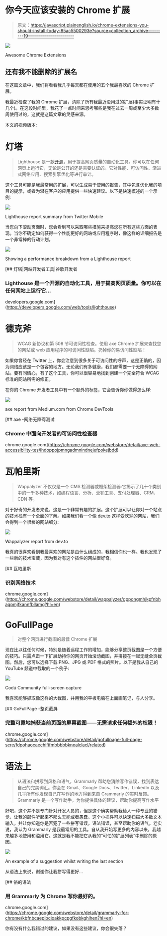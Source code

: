 # 你今天应该安装的 Chrome 扩展

> 原文：<https://javascript.plainenglish.io/chrome-extensions-you-should-install-today-85ac5500293e?source=collection_archive---------19----------------------->

![](img/89384957e0505fd884b70fddded8f9ea.png)

Awesome Chrome Extensions

## 还有我不能删除的扩展名

在这篇文章中，我们将看看我几乎每天都在使用的五个我最喜欢的 Chrome 扩展。

我最近检查了我的 Chrome 扩展，清除了所有我最近没用过的扩展(事实证明有十几个)。在这段时间里，我花了一点时间来思考哪些是我在过去一周或至少大多数周使用过的，这就是这篇文章的灵感来源。

本文的视频版本:

# 灯塔

> Lighthouse 是一款[开源](https://github.com/GoogleChrome/lighthouse)，用于提高网页质量的自动化工具。你可以在任何网页上运行它，无论是公开的还是需要认证的。它对性能、可访问性、渐进式网络应用、搜索引擎优化等进行审计。

这个工具可能是我最常用的扩展，可以生成易于使用的报告，其中包含优化我的项目的提示，或者为潜在客户的应用提供一些快速建议。以下是快速概述的一个示例:

![](img/dc80aa81653623416f80f752fb597b85.png)

Lighthouse report summary from Twitter Mobile

当您向下滚动页面时，您会看到可以采取哪些措施来提高您在所有这些方面的表现。当你不确定如何获得一个性能更好的网站或应用程序时，像这样的详细报告是一个非常棒的行动计划。

![](img/d581f6ba657569a223d28bde94adb4d4.png)

Showing a performance breakdown from a Lighthouse report

[](https://developers.google.com/web/tools/lighthouse) [## 灯塔|网站开发者工具|谷歌开发者

### Lighthouse 是一个开源的自动化工具，用于提高网页质量。你可以在任何网站上运行它…

developers.google.com](https://developers.google.com/web/tools/lighthouse) 

# 德克斧

> WCAG 新协议和第 508 节可访问性检查。使用 axe Chrome 扩展来查找您的网站或 web 应用程序的可访问性缺陷。扔掉你的易访问性缺陷！

如果你曾经在 Twitter 上，你会注意到很多关于可访问性的呼声，这是正确的，因为网络应该是一个包容的地方。无论我们有多健康，我们都需要一个无障碍的网站。要有同情心，有了这个工具，你可以很容易地找到创建一个完全符合 WCAG 标准的网站所需的修正。

在你的 Chrome 开发者工具中有一个额外的标签，它会告诉你你做得怎么样:

![](img/e3d0968afc188626186c38c119470ee0.png)

axe report from Medium.com from Chrome DevTools

[](https://chrome.google.com/webstore/detail/axe-web-accessibility-tes/lhdoppojpmngadmnindnejefpokejbdd) [## axe -网络无障碍测试

### Chrome 中面向开发者的可访问性检查器

chrome.google.com](https://chrome.google.com/webstore/detail/axe-web-accessibility-tes/lhdoppojpmngadmnindnejefpokejbdd) 

# 瓦帕里斯

> Wappalyzer 不仅仅是一个 CMS 检测器或框架检测器:它揭示了几十个类别中的一千多种技术，如编程语言、分析、营销工具、支付处理器、CRM、CDN 等。

对于好奇的开发者来说，这是一个非常有趣的扩展。这个扩展可以让你对一个站点的技术栈有一个全面的了解。如果我们看一个像 [dev.to](https://dev.to/) 这样受欢迎的网站，我们会得到一个很棒的网站细分:

![](img/f8dffef55e11786d8579e509d493c7ff.png)

Wappalyzer report from dev.to

我真的很喜欢看到我最喜欢的网站是由什么组成的，我相信你也一样。我也发现了一些新的技术宝藏，因为我对有这个插件的网站很好奇。

[](https://chrome.google.com/webstore/detail/wappalyzer/gppongmhjkpfnbhagpmjfkannfbllamg?hl=en) [## 瓦帕里斯

### 识别网络技术

chrome.google.com](https://chrome.google.com/webstore/detail/wappalyzer/gppongmhjkpfnbhagpmjfkannfbllamg?hl=en) 

# GoFullPage

> 对整个网页进行截图的最佳 Chrome 扩展

现在比以往任何时候，特别是随着远程工作的增加，能够分享整页截图是一个方便的技巧。只需点击一下扩展劫持你的网页开始滚动截图，并拼接在一起无缝全页截图。然后，您可以选择下载 PNG、JPG 或 PDF 格式的照片。以下是我从自己的 YouTube 频道中截取的一个例子:

![](img/8b5761da337ca797a71278e628433df8.png)

Codú Community full-screen capture

我喜欢能够抓取像这样的大截图，并用我的平板电脑在上面画笔记，与人分享。

[](https://chrome.google.com/webstore/detail/gofullpage-full-page-scre/fdpohaocaechififmbbbbbknoalclacl/related) [## GoFullPage -整页截屏

### 完整可靠地捕获当前页面的屏幕截图——无需请求任何额外的权限！

chrome.google.com](https://chrome.google.com/webstore/detail/gofullpage-full-page-scre/fdpohaocaechififmbbbbbknoalclacl/related) 

# 语法上

> 从语法和拼写到风格和语气，Grammarly 帮助您消除写作错误，找到表达自己的完美词汇。你会在 Gmail、Google Docs、Twitter、LinkedIn 以及几乎所有你发现自己在写作的地方得到来自 Grammarly 的实时反馈。Grammarly 是一个写作助手，为你提供具体的建议，帮助你提高写作水平

好吧，这个并不是专门针对开发人员的，但是这个确实帮助我给人一种专业的错觉，让我的邮件听起来不那么无能或者愚蠢。这个小插件可以快速扫描大多数文本输入，并让你知道你是否犯了一些拼写错误，语法错误，甚至帮助你的语气。老实说，我认为 Grammarly 是我最常用的工具。自从我开始写更多的内容以来，我越来越多地使用和滥用它。这就是我不能把它从我的“可怕的扩展列表”中删除的原因。

![](img/a6d9b176595a7bcd467165767df98d00.png)

An example of a suggestion whilst writing the last section

从语法上来说，谢谢你让我拼写得更好…

[](https://chrome.google.com/webstore/detail/grammarly-for-chrome/kbfnbcaeplbcioakkpcpgfkobkghlhen?hl=en) [## 铬的语法

### 用 Grammarly 为 Chrome 写你最好的。

chrome.google.com](https://chrome.google.com/webstore/detail/grammarly-for-chrome/kbfnbcaeplbcioakkpcpgfkobkghlhen?hl=en) 

你有没有什么我错过的建议，如果没有这些建议，你会很失落？